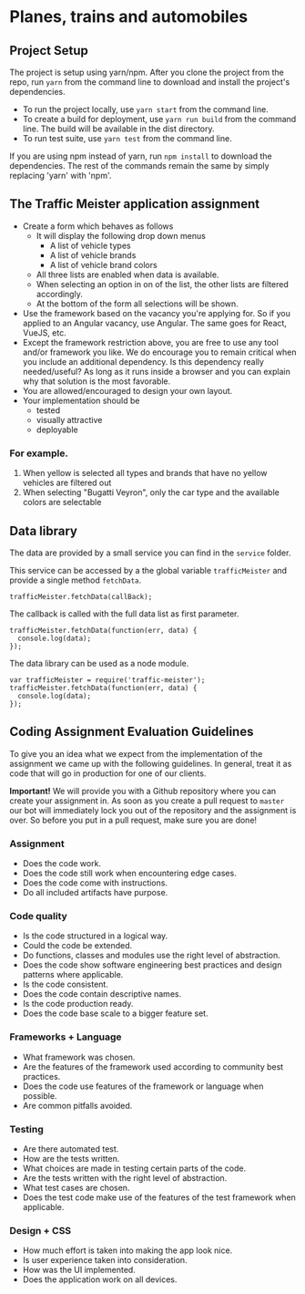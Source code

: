 # Planes, trains and automobiles

## Project Setup

The project is setup using yarn/npm. After you clone the project from the repo, run ```yarn``` from the command line to download and install the project's dependencies.

- To run the project locally, use ```yarn start``` from the command line.
- To create a build for deployment, use ```yarn run build``` from the command line. The build will be available in the dist directory.
- To run test suite, use ```yarn test``` from the command line.

If you are using npm instead of yarn, run ```npm install``` to download the dependencies.  The rest of the commands remain the same by simply replacing 'yarn' with 'npm'.

## The Traffic Meister application assignment

 - Create a form which behaves as follows
    - It will display the following drop down menus
      - A list of vehicle types
      - A list of vehicle brands
      - A list of vehicle brand colors
    - All three lists are enabled when data is available.
    - When selecting an option in on of the list, the other lists are filtered accordingly.
    - At the bottom of the form all selections will be shown.
  - Use the framework based on the vacancy you're applying for. So if you applied to an Angular vacancy, use Angular. The same goes for React, VueJS, etc.
  - Except the framework restriction above, you are free to use any tool and/or framework you like. We do encourage you to remain critical when you include an additional dependency. Is this dependency really needed/useful? As long as it runs inside a browser and you can explain why that solution is the most favorable.
  - You are allowed/encouraged to design your own layout.
  - Your implementation should be
      - tested
      - visually attractive
      - deployable

### For example.
1. When yellow is selected all types and brands that have no yellow vehicles are filtered out
2. When selecting "Bugatti Veyron", only the car type and the available colors are selectable

## Data library

The data are provided by a small service you can find in the `service` folder.

This service can be accessed by a the global variable `trafficMeister` and provide a single method `fetchData`.

```
trafficMeister.fetchData(callBack);
```

The callback is called with the full data list as first parameter.

```
trafficMeister.fetchData(function(err, data) {
  console.log(data);
});
```

The data library can be used as a node module.

```
var trafficMeister = require('traffic-meister');
trafficMeister.fetchData(function(err, data) {
  console.log(data);
});
```

## Coding Assignment Evaluation Guidelines

To give you an idea what we expect from the implementation of the assignment we came up with the following guidelines. In general, treat it as code that will go in production for one of our clients.

**Important!** We will provide you with a Github repository where you can create your assignment in. As soon as you create a pull request to `master` our bot will immediately lock you out of the repository and the assignment is over. So before you put in a pull request, make sure you are done!

### Assignment
* Does the code work.
* Does the code still work when encountering edge cases.
* Does the code come with instructions.
* Do all included artifacts have purpose.

### Code quality
* Is the code structured in a logical way.
* Could the code be extended.
* Do functions, classes and modules use the right level of abstraction.
* Does the code show software engineering best practices and design patterns where applicable.
* Is the code consistent.
* Does the code contain descriptive names.
* Is the code production ready.
* Does the code base scale to a bigger feature set.

### Frameworks + Language
* What framework was chosen.
* Are the features of the framework used according to community best practices.
* Does the code use features of the framework or language when possible.
* Are common pitfalls avoided.

### Testing
* Are there automated test.
* How are the tests written.
* What choices are made in testing certain parts of the code.
* Are the tests written with the right level of abstraction.
* What test cases are chosen.
* Does the test code make use of the features of the test framework when applicable.

### Design + CSS
* How much effort is taken into making the app look nice.
* Is user experience taken into consideration.
* How was the UI implemented.
* Does the application work on all devices.
